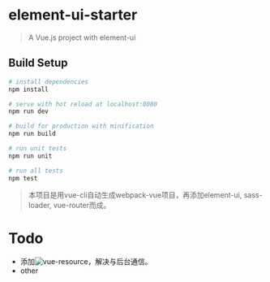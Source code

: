 # element-ui-starter

> A Vue.js project with element-ui

## Build Setup

``` bash
# install dependencies
npm install

# serve with hot reload at localhost:8080
npm run dev

# build for production with minification
npm run build

# run unit tests
npm run unit

# run all tests
npm test
```
> 本项目是用vue-cli自动生成webpack-vue项目，再添加element-ui, sass-loader, vue-router而成。

# Todo

- 添加![vue-resource](https://github.com/vuejs/vue-resource)，解决与后台通信。
- other
